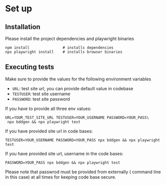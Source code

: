 # Set up

## Installation

Please install the project dependencies and playwright binaries

```shell
npm install               # installs dependencies
npx playwright install    # installs browser binaries
```

## Executing tests

Make sure to provide the values for the following environment variables

- `URL`: test site url, you can provide default value in codebase
- `TESTUSER`: test site username
- `PASSWORD`: test site password

If you have to provide all three env values:

```shell
URL=YOUR_TEST_SITE_URL TESTUSER=YOUR_USERNAME PASSWORD=YOUR_PASS\
 npx bddgen && npx playwright test
```

If you have provided site url in code bases:

```shell
TESTUSER=YOUR_USERNAME PASSWORD=YOUR_PASS npx bddgen && npx playwright test
```

If you have provided site url, username in the code bases:

```shell
PASSWORD=YOUR_PASS npx bddgen && npx playwright test
```

Please note that passwrod must be provided from externally ( command line in this case) at all times for keeping code base secure.